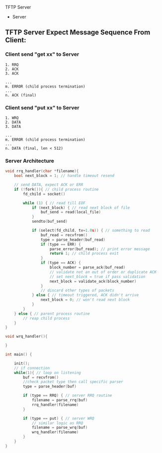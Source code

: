 TFTP Server

* Server

## TFTP Server Expect Message Sequence From Client:

### Client send "get xx" to Server

	1. RRQ
	2. ACK
	3. ACK

	...
	m. ERROR (child process termination)
	...
	n. ACK (final)

	

### Client send "put xx" to Server

	1. WRQ
	2. DATA
	3. DATA

	...
	m. ERROR (child process termination)
	...
	n. DATA (final, len < 512)

### Server Architecture
``` c
void rrq_handler(char *filename){
	bool next_block = 1; // handle timeout resend

	// send DATA, expect ACK or ERR
	if (!fork()){ // child process routine
		fd_child = socket()

		while (1) { // read till EOF
			if (next_block) { // read next block of file
				buf_send = read(local_file)
			}
			sendto(buf_send)

			if (select(fd_child, tv=1.0s)) { // something to read
				buf_read = recvfrom()
				type = parse_header(buf_read)
				if (type == ERR) {
					parse_error(buf_read); // print error message
					return 1; // child process exit
				}
				if (type == ACK) {
					block_number = parse_ack(buf_read)
					// validate not an out of order or duplicate ACK
					// set next_block = true if pass validation
					next_block = validate_ack(block_number)
				}
				// discard other types of packets
			} else { // timeout triggered, ACK didn't arrive
				next_block = 0; // won't read next block
			}
		}
	} else { // parent process routine
		// reap child process
	}
}

void wrq_handler(){

}

int main() {

	init();
	// if connection
	while(1){ // loop on listening
		buf = recvfrom()
		//check packet type then call specific parser
		type = parse_header(buf) 

		if (type == RRQ) { // server RRQ routine
			filename = parse_rrq(buf)
			rrq_handler(filename)
		}

		if (type == put) { // server WRQ
			// similar logic as RRQ
			filename = parse_wrq(buf)
			wrq_handler(filename)
		}
	}
}
```

